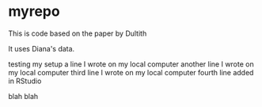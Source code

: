 # myrepo
This is code based on the paper by Dultith

It uses Diana's data.

testing my setup
a line I wrote on my local computer
another line I wrote on my local computer
third  line I wrote on my local computer
fourth line added in RStudio

blah blah